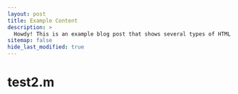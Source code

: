```yaml
---
layout: post
title: Example Content
description: >
  Howdy! This is an example blog post that shows several types of HTML content supported in this theme.
sitemap: false
hide_last_modified: true
---
```


# test2.m
